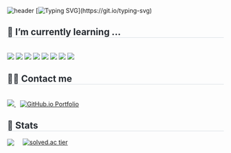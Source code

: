 ![header](https://capsule-render.vercel.app/api?type=waving&color=gradient&customColorList=3&height=250&section=header&text=Paladyn12's%20GITHUB&fontSize=50&fontAlign=68&fontAlignY=36)
[![Typing SVG](https://readme-typing-svg.demolab.com?font=Fira+Code&weight=500&size=30&pause=1000&color=2E2E2E&repeat=false&width=2000&height=100&lines=Back-End+Developer%2C+who+is+continuously+learning+and+growing.)](https://git.io/typing-svg)

<div style="text-align: left;"> 
    <div style="font-weight: 700; font-size: 15px; text-align: left; color: #282d33;">  </div> 
    </div>
    <div style="text-align: left;">
    <h2 style="border-bottom: 1px solid #d8dee4; color: #282d33;"> 🌱 I’m currently learning ... </h2> <br> 
    <div style="margin: ; text-align: left;" "text-align: left;"> <img src="https://img.shields.io/badge/Docker-2496ED?style=for-the-badge&logo=Docker&logoColor=white">
          <img src="https://img.shields.io/badge/Java-007396?style=for-the-badge&logo=Java&logoColor=white">
          <img src="https://img.shields.io/badge/Spring-6DB33F?style=for-the-badge&logo=Spring&logoColor=white">
          <img src="https://img.shields.io/badge/spring boot-6DB33F?style=for-the-badge&logo=springboot&logoColor=white">
          <img src="https://img.shields.io/badge/React-61DAFB?style=for-the-badge&logo=React&logoColor=white">
          <img src="https://img.shields.io/badge/MySQL-4479A1?style=for-the-badge&logo=MySQL&logoColor=white">
          <img src="https://img.shields.io/badge/docker-2496ED?style=for-the-badge&logo=docker&logoColor=white">
          <img src="https://img.shields.io/badge/aws EC2-FF9900?style=for-the-badge&logo=amazonec2&logoColor=white">
          </div>
    </div>
    <div style="text-align: left;">
  <h2 style="border-bottom: 1px solid #d8dee4; color: #282d33;"> 🧑‍💻 Contact me </h2> <br> 
  <div style="text-align: left;">
    <a href="https://www.notion.so/1acbe93dcc65807ba891ce3604c39e1d">
      <img src="https://img.shields.io/badge/Notion-000000?style=for-the-badge&logo=Notion&logoColor=white">
    </a>
    <a href="https://paladyn12.github.io" style="margin-left: 10px;">
      <img src="https://img.shields.io/badge/Github Pages-000000?style=for-the-badge&logo=github&logoColor=white" alt="GitHub.io Portfolio">
    </a>
  </div>
</div>
    <div style="text-align: left;"> 
  <h2 style="border-bottom: 1px solid #d8dee4; color: #282d33;"> 🏅 Stats </h2> 
  <div style="display: flex; flex-wrap: wrap; gap: 20px; align-items: center;">
    <img src="https://github-readme-stats.vercel.app/api/top-langs/?username=paladyn12&layout=compact&bg_color=180,00000000,&title_color=000000&text_color=000000" />
    <a href="https://solved.ac/paladyn">
      <img src="http://mazassumnida.wtf/api/v2/generate_badge?boj=paladyn" alt="solved.ac tier" />
    </a>
  </div>
</div>

<!--
**paladyn12/paladyn12** is a ✨ _special_ ✨ repository because its `README.md` (this file) appears on your GitHub profile.

Here are some ideas to get you started:

- 🔭 I’m currently working on ...
- 👯 I’m looking to collaborate on ...
- 🤔 I’m looking for help with ...
- 💬 Ask me about ...
- 📫 How to reach me: ...
- 😄 Pronouns: ...
- ⚡ Fun fact: ...
-->
